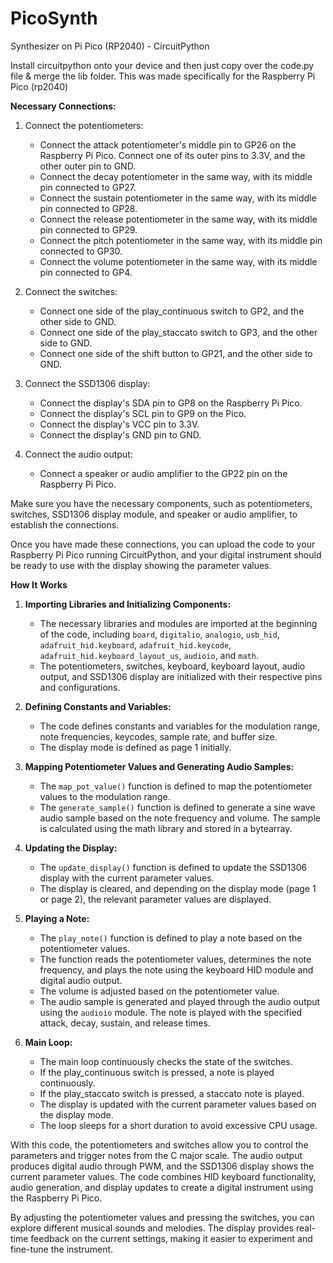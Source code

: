 # PicoSynth
Synthesizer on Pi Pico (RP2040) - CircuitPython

Install circuitpython onto your device and then just copy over the code.py file & merge the lib folder.
This was made specifically for the Raspberry Pi Pico (rp2040)

**Necessary Connections:**

1. Connect the potentiometers:
   - Connect the attack potentiometer's middle pin to GP26 on the Raspberry Pi Pico. Connect one of its outer pins to 3.3V, and the other outer pin to GND.
   - Connect the decay potentiometer in the same way, with its middle pin connected to GP27.
   - Connect the sustain potentiometer in the same way, with its middle pin connected to GP28.
   - Connect the release potentiometer in the same way, with its middle pin connected to GP29.
   - Connect the pitch potentiometer in the same way, with its middle pin connected to GP30.
   - Connect the volume potentiometer in the same way, with its middle pin connected to GP4.

2. Connect the switches:
   - Connect one side of the play_continuous switch to GP2, and the other side to GND.
   - Connect one side of the play_staccato switch to GP3, and the other side to GND.
   - Connect one side of the shift button to GP21, and the other side to GND.

3. Connect the SSD1306 display:
   - Connect the display's SDA pin to GP8 on the Raspberry Pi Pico.
   - Connect the display's SCL pin to GP9 on the Pico.
   - Connect the display's VCC pin to 3.3V.
   - Connect the display's GND pin to GND.

4. Connect the audio output:
   - Connect a speaker or audio amplifier to the GP22 pin on the Raspberry Pi Pico.

Make sure you have the necessary components, such as potentiometers, switches, SSD1306 display module, and speaker or audio amplifier, to establish the connections.

Once you have made these connections, you can upload the code to your Raspberry Pi Pico running CircuitPython, and your digital instrument should be ready to use with the display showing the parameter values.

**How It Works**

1. **Importing Libraries and Initializing Components:**
   - The necessary libraries and modules are imported at the beginning of the code, including `board`, `digitalio`, `analogio`, `usb_hid`, `adafruit_hid.keyboard`, `adafruit_hid.keycode`, `adafruit_hid.keyboard_layout_us`, `audioio`, and `math`.
   - The potentiometers, switches, keyboard, keyboard layout, audio output, and SSD1306 display are initialized with their respective pins and configurations.

2. **Defining Constants and Variables:**
   - The code defines constants and variables for the modulation range, note frequencies, keycodes, sample rate, and buffer size.
   - The display mode is defined as page 1 initially.

3. **Mapping Potentiometer Values and Generating Audio Samples:**
   - The `map_pot_value()` function is defined to map the potentiometer values to the modulation range.
   - The `generate_sample()` function is defined to generate a sine wave audio sample based on the note frequency and volume. The sample is calculated using the math library and stored in a bytearray.

4. **Updating the Display:**
   - The `update_display()` function is defined to update the SSD1306 display with the current parameter values.
   - The display is cleared, and depending on the display mode (page 1 or page 2), the relevant parameter values are displayed.

5. **Playing a Note:**
   - The `play_note()` function is defined to play a note based on the potentiometer values.
   - The function reads the potentiometer values, determines the note frequency, and plays the note using the keyboard HID module and digital audio output.
   - The volume is adjusted based on the potentiometer value.
   - The audio sample is generated and played through the audio output using the `audioio` module. The note is played with the specified attack, decay, sustain, and release times.

6. **Main Loop:**
   - The main loop continuously checks the state of the switches.
   - If the play_continuous switch is pressed, a note is played continuously.
   - If the play_staccato switch is pressed, a staccato note is played.
   - The display is updated with the current parameter values based on the display mode.
   - The loop sleeps for a short duration to avoid excessive CPU usage.

With this code, the potentiometers and switches allow you to control the parameters and trigger notes from the C major scale. The audio output produces digital audio through PWM, and the SSD1306 display shows the current parameter values. The code combines HID keyboard functionality, audio generation, and display updates to create a digital instrument using the Raspberry Pi Pico.

By adjusting the potentiometer values and pressing the switches, you can explore different musical sounds and melodies. The display provides real-time feedback on the current settings, making it easier to experiment and fine-tune the instrument.
